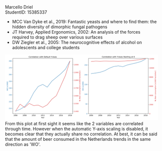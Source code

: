 Marcello Driel\
StudentID: 15385337
* MCC Van Dyke et al., 2019: Fantastic yeasts and where to find them: the hidden diversity of dimorphic fungal pathogens
* JT Harvey, Applied Ergonomics, 2002: An analysis of the forces required to drag sheep over various surfaces
* DW Ziegler et al., 2005: The neurocognitive effects of alcohol on adolescents and college students

![Correlation Plot](correlation_comparison.png)
From this plot at first sight it seems like the 2 variables are correlated through time. However when the automatic Y-axis scaling is disabled, it becomes clear that they actually share no correlation. At best, it can be said that the amount of beer consumed in the Netherlands trends in the same direction as 'WO'.
